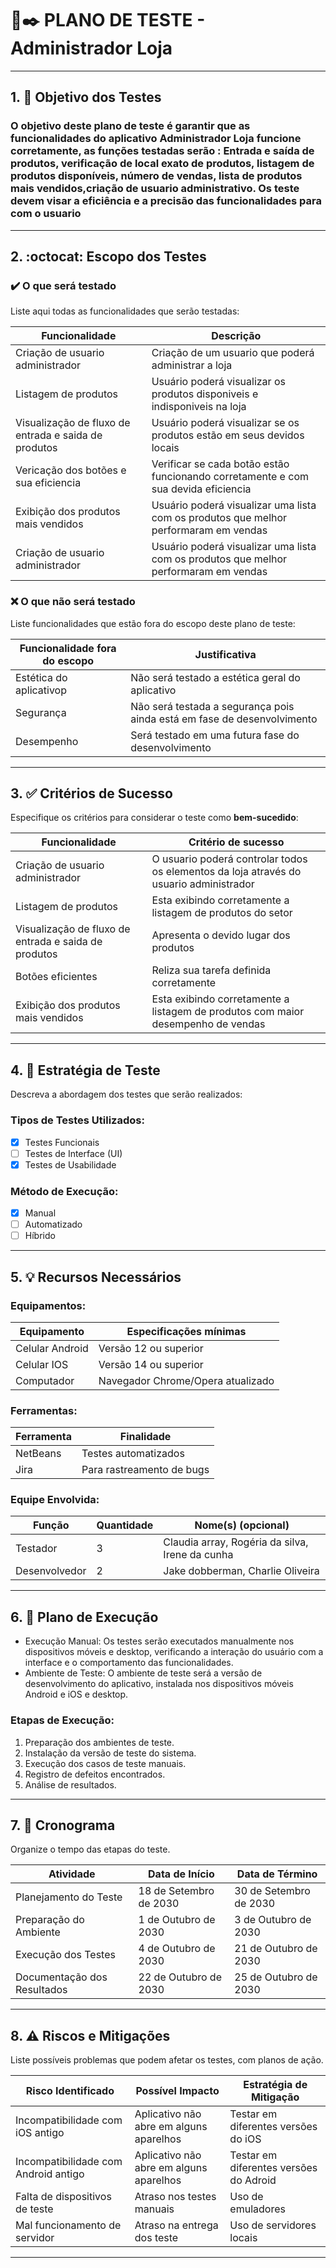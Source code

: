 # 📘✒️ PLANO DE TESTE - Administrador Loja

---

## 1. 🎯 Objetivo dos Testes

### O objetivo deste plano de teste é garantir que as funcionalidades do aplicativo Administrador Loja funcione corretamente, as funções testadas serão : Entrada e saída de produtos, verificação de local exato de produtos, listagem de produtos disponíveis, número de vendas, lista de produtos mais vendidos,criação de usuario administrativo. Os teste devem visar a eficiência e a precisão das funcionalidades para com o usuario 
---

## 2. :octocat: Escopo dos Testes

### ✔️ O que será testado

Liste aqui todas as funcionalidades que serão testadas:

| Funcionalidade               | Descrição                                        |
|-----------------------------|--------------------------------------------------|
| Criação de usuario administrador        |Criação de um usuario que poderá administrar a loja|
| Listagem de produtos        | Usuário poderá visualizar os produtos disponiveis e indisponiveis na loja             |
| Visualização de fluxo de entrada e saida de produtos           | Usuário poderá visualizar se os produtos estão em seus devidos locais        |
|Vericação dos botões e sua eficiencia    | Verificar se cada botão estão funcionando corretamente e com sua devida eficiencia  |
| Exibição dos produtos mais vendidos        | Usuário poderá visualizar uma lista com os produtos que melhor performaram em vendas             |
| Criação de usuario administrador        | Usuário poderá visualizar uma lista com os produtos que melhor performaram em vendas             |

### ❌ O que **não** será testado

Liste funcionalidades que estão fora do escopo deste plano de teste:

| Funcionalidade fora do escopo  | Justificativa                            |
|-------------------------------|-------------------------------------------|
| Estética do aplicativop                  | Não será testado a estética geral do aplicativo          |
| Segurança            | Não será testada a segurança pois ainda está em fase de desenvolvimento   |
| Desempenho                  | Será testado em uma futura fase do desenvolvimento         |


---

## 3. ✅ Critérios de Sucesso

Especifique os critérios para considerar o teste como **bem-sucedido**:

| Funcionalidade           | Critério de sucesso                                 |
|--------------------------|-----------------------------------------------------|
| Criação de usuario administrador     | O usuario poderá controlar todos os elementos da loja através do usuario administrador     |
| Listagem de produtos     | Esta exibindo corretamente a listagem de produtos do setor     |
|  Visualização de fluxo de entrada e saida de produtos        |Apresenta o devido lugar dos produtos          |
| Botões eficientes      | Reliza sua tarefa definida corretamente                           |
| Exibição dos produtos mais vendidos      | Esta exibindo corretamente a listagem de produtos com maior desempenho de vendas                          |


---

## 4. 📌 Estratégia de Teste

Descreva a abordagem dos testes que serão realizados:

### Tipos de Testes Utilizados:

- [x] Testes Funcionais
- [ ] Testes de Interface (UI)
- [x] Testes de Usabilidade

### Método de Execução:

- [x] Manual
- [ ] Automatizado
- [ ] Híbrido

---

## 5. 💡 Recursos Necessários

### Equipamentos:

| Equipamento        | Especificações mínimas                     |
|--------------------|--------------------------------------------|
| Celular Android| Versão 12 ou superior                      |
| Celular IOS    | Versão 14 ou superior                      |
| Computador     | Navegador Chrome/Opera atualizado       |


### Ferramentas:

| Ferramenta             | Finalidade                             |
|------------------------|----------------------------------------|
| NetBeans              | Testes automatizados                   |
| Jira           | Para rastreamento de bugs     |

### Equipe Envolvida:

| Função                 | Quantidade | Nome(s) (opcional)       |
|------------------------|------------|--------------------------|
| Testador               |      3      |   Claudia array, Rogéria da silva, Irene da cunha                     |
| Desenvolvedor          |      2      |   Jake dobberman, Charlie Oliveira                       |


---

## 6. 💂 Plano de Execução

- Execução Manual: Os testes serão executados manualmente nos dispositivos móveis e desktop, verificando a interação do usuário com a interface e o comportamento das funcionalidades.
- Ambiente de Teste: O ambiente de teste será a versão de desenvolvimento do aplicativo, instalada nos dispositivos móveis Android e iOS e desktop.

### Etapas de Execução:

1. Preparação dos ambientes de teste.
2. Instalação da versão de teste do sistema.
3. Execução dos casos de teste manuais.
4. Registro de defeitos encontrados.
5. Análise de resultados.

---

## 7. 📆 Cronograma

Organize o tempo das etapas do teste.

| Atividade                  | Data de Início | Data de Término |
|---------------------------|----------------|-----------------|
| Planejamento do Teste     |  18 de Setembro de 2030              | 30 de Setembro de 2030 |
| Preparação do Ambiente    | 1 de Outubro de 2030               | 3 de Outubro de 2030|
| Execução dos Testes       | 4 de Outubro de 2030                | 21 de Outubro de 2030|
| Documentação dos Resultados |22 de Outubro de 2030              | 25  de Outubro de 2030|

---

## 8. ⚠️ Riscos e Mitigações

Liste possíveis problemas que podem afetar os testes, com planos de ação.

| Risco Identificado                      | Possível Impacto                   | Estratégia de Mitigação                     |
|----------------------------------------|-----------------------------------|---------------------------------------------|
|Incompatibilidade com iOS antigo   | Aplicativo não abre em alguns aparelhos | Testar em diferentes versões do iOS      |
|Incompatibilidade com Android antigo   | Aplicativo não abre em alguns aparelhos | Testar em diferentes versões do Adroid      |
|Falta de dispositivos de teste     | Atraso nos testes manuais         | Uso de emuladores                           |
|Mal funcionamento de servidor     | Atraso na entrega dos teste         | Uso de servidores locais                          |

---
